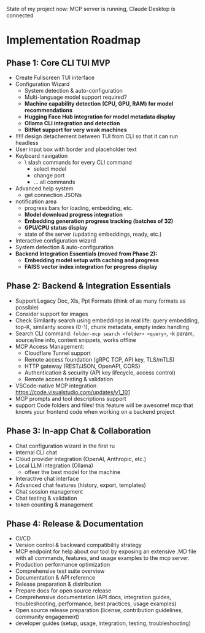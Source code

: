 State of my project now:
MCP server is running,  Claude Desktop is connected

# Implementation Roadmap

## Phase 1: Core CLI TUI MVP
- Create Fullscreen TUI interface
- Configuration Wizard
    - System detection & auto-configuration
    - Multi-language model support required?
    - **Machine capability detection (CPU, GPU, RAM) for model recommendations**
    - **Hugging Face Hub integration for model metadata display**
    - **Ollama CLI integration and detection**
    - **BitNet support for very weak machines**
- !!!!! design detachement between TUI from CLI so that it can run headless
- User input box with border and placeholder text
- Keyboard navigation
    - \ slash commands for every CLI command
        - select model
        - change port
        - ... all commands
- Advanced help system
    - get connection JSONs
- notification area
    - progress bars for loading, embedding, etc.
    - **Model download progress integration**
    - **Embedding generation progress tracking (batches of 32)**
    - **GPU/CPU status display**
    - state of the server (updating embeddings, ready, etc.)
- Interactive configuration wizard
- System detection & auto-configuration
- **Backend Integration Essentials (moved from Phase 2):**
    - **Embedding model setup with caching and progress**
    - **FAISS vector index integration for progress display**

## Phase 2: Backend & Integration Essentials
- Support Legacy Doc, Xls, Ppt Formats (think of as many formats as possible)
- Consider support for images
- Check Similarity search using embeddings in real life: query embedding, top-K, similarity scores (0-1), chunk metadata, empty index handling
- Search CLI command: `folder-mcp search <folder> <query>`, -k param, source/line info, content snippets, works offline
- MCP Access Management:
    - Cloudflare Tunnel support
    - Remote access foundation (gRPC TCP, API key, TLS/mTLS)
    - HTTP gateway (REST/JSON, OpenAPI, CORS)
    - Authentication & security (API key lifecycle, access control)
    - Remote access testing & validation
- VSCode-native MCP integration https://code.visualstudio.com/updates/v1_101
- MCP prompts and tool descriptions support
- support Code folders and files!
this feature will be awesome! mcp that knows your frontend code when working on a backend project

## Phase 3: In-app Chat & Collaboration
- Chat configuration wizard in the first ru
- Internal CLI chat
- Cloud provider integration (OpenAI, Anthropic, etc.)
- Local LLM integration (Ollama)
    - offeer the best model for the machine
- Interactive chat interface
- Advanced chat features (history, export, templates)
- Chat session management
- Chat testing & validation
- token counting & management

## Phase 4: Release & Documentation
- CI/CD
- Version control & backward compatibility strategy
- MCP endpoint for help about our tool by exposing an extensive .MD file with all commands, features, and usage examples to the mcp server.
- Production performance optimization
- Comprehensive test suite overview
- Documentation & API reference
- Release preparation & distribution
- Prepare docs for open source release
- Comprehensive documentation (API docs, integration guides, troubleshooting, performance, best practices, usage examples)
- Open source release preparation (license, contribution guidelines, community engagement)
- developer guides (setup, usage, integration, testing, troubleshooting)
